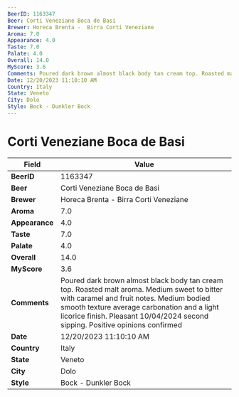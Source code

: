 ```yaml
---
BeerID: 1163347
Beer: Corti Veneziane Boca de Basi
Brewer: Horeca Brenta -  Birra Corti Veneziane
Aroma: 7.0
Appearance: 4.0
Taste: 7.0
Palate: 4.0
Overall: 14.0
MyScore: 3.6
Comments: Poured dark brown almost black body tan cream top. Roasted malt aroma. Medium sweet to bitter with caramel and fruit notes. Medium bodied smooth texture average carbonation and a light licorice finish. Pleasant 10/04/2024 second sipping. Positive opinions confirmed
Date: 12/20/2023 11:10:10 AM
Country: Italy
State: Veneto
City: Dolo
Style: Bock - Dunkler Bock
---
```


# Corti Veneziane Boca de Basi

| Field         | Value |
|---------------|-------|
| **BeerID** | 1163347 |
| **Beer** | Corti Veneziane Boca de Basi |
| **Brewer** | Horeca Brenta -  Birra Corti Veneziane |
| **Aroma** | 7.0 |
| **Appearance** | 4.0 |
| **Taste** | 7.0 |
| **Palate** | 4.0 |
| **Overall** | 14.0 |
| **MyScore** | 3.6 |
| **Comments** | Poured dark brown almost black body tan cream top. Roasted malt aroma. Medium sweet to bitter with caramel and fruit notes. Medium bodied smooth texture average carbonation and a light licorice finish. Pleasant 10/04/2024 second sipping. Positive opinions confirmed  |
| **Date** | 12/20/2023 11:10:10 AM |
| **Country** | Italy |
| **State** | Veneto |
| **City** | Dolo |
| **Style** | Bock - Dunkler Bock |
